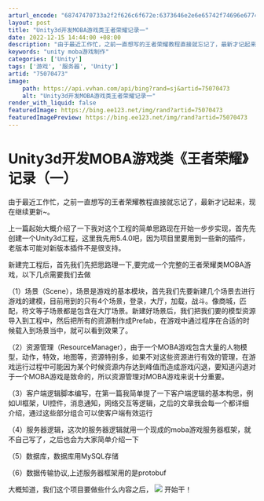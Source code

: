 ```yaml
---
arturl_encode: "68747470733a2f2f626c6f672e:6373646e2e6e65742f74696e6774696e673134303534373635:2f61727469636c652f64657461696c732f3735303730343733"
layout: post
title: "Unity3d开发MOBA游戏类王者荣耀记录一"
date: 2022-12-15 14:44:00 +08:00
description: "由于最近工作忙，之前一直想写的王者荣耀教程直接就忘记了，最新才记起来，现在继续更新~。上一篇起始大概"
keywords: "unity moba游戏制作"
categories: ['Unity']
tags: ['游戏', '服务器', 'Unity']
artid: "75070473"
image:
    path: https://api.vvhan.com/api/bing?rand=sj&artid=75070473
    alt: "Unity3d开发MOBA游戏类王者荣耀记录一"
render_with_liquid: false
featuredImage: https://bing.ee123.net/img/rand?artid=75070473
featuredImagePreview: https://bing.ee123.net/img/rand?artid=75070473
---
```


# Unity3d开发MOBA游戏类《王者荣耀》记录（一）

由于最近工作忙，之前一直想写的王者荣耀教程直接就忘记了，最新才记起来，现在继续更新~。

上一篇起始大概介绍了一下我对这个工程的简单思路现在开始一步步实现，首先先创建一个Unity3d工程，这里我先用5.4.0吧，因为项目里要用到一些新的插件，老版本可能对新版本插件不是很支持。

新建完工程后，首先我们先把思路理一下,要完成一个完整的王者荣耀类MOBA游戏，以下几点需要我们去做

（1）场景（Scene），场景是游戏的基本模块，首先我们先要新建几个场景去进行游戏的建模，目前用到的只有4个场景，登录，大厅，加载，战斗。像商城，匹配，符文等子场景都是包含在大厅场景。新建好场景后，我们把我们要的模型资源导入到工程中，然后把所有的资源制作成Prefab，在游戏中通过程序在合适的时候载入到场景当中，就可以看到效果了。

（2）资源管理（ResourceManager），由于一个MOBA游戏包含大量的人物模型，动作，特效，地图等，资源特别多，如果不对这些资源进行有效的管理，在游戏运行过程中可能因为某个时候资源内存达到峰值而造成游戏闪退，要知道闪退对于一个MOBA游戏是致命的，所以资源管理对MOBA游戏来说十分重要。

（3）客户端逻辑脚本编写，在第一篇我简单提了一下客户端逻辑的基本构思，例如UI框架，UI控件，消息通知，网络交互等逻辑，之后的文章我会每一个都详细介绍，通过这些部分组合可以使客户端有效运行

（4）服务器逻辑，这次的服务器逻辑就用一个现成的moba游戏服务器框架，就不自己写了，之后也会为大家简单介绍一下

（5）数据库，数据库用MySQL存储

（6）数据传输协议,上述服务器框架用的是protobuf

大概知道，我们这个项目要做些什么内容之后，
![](https://img-blog.csdn.net/20170713160202992?watermark/2/text/aHR0cDovL2Jsb2cuY3Nkbi5uZXQvdGluZ3RpbmcxNDA1NDc2NQ==/font/5a6L5L2T/fontsize/400/fill/I0JBQkFCMA==/dissolve/70/gravity/Center)
开始干！